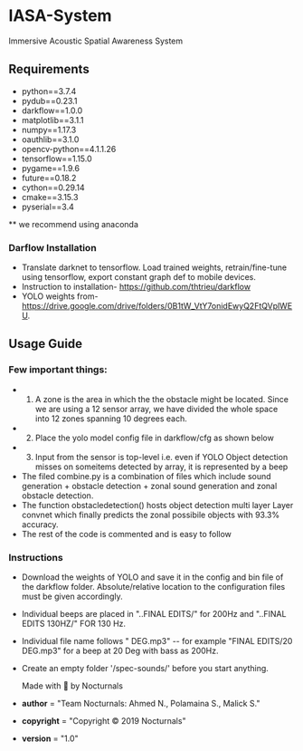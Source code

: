 # IASA-System
Immersive Acoustic Spatial Awareness System

## Requirements
*  python==3.7.4
*  pydub==0.23.1
*  darkflow==1.0.0
*  matplotlib==3.1.1                    
*  numpy==1.17.3                   
*  oauthlib==3.1.0                    
*  opencv-python==4.1.1.26
*  tensorflow==1.15.0
*  pygame==1.9.6
*  future==0.18.2
*  cython==0.29.14
*  cmake==3.15.3
*  pyserial==3.4

** we recommend using anaconda
### Darflow Installation
* Translate darknet to tensorflow. Load trained weights, retrain/fine-tune using tensorflow, export constant graph def to mobile devices.
* Instruction to installation- https://github.com/thtrieu/darkflow
* YOLO weights from- https://drive.google.com/drive/folders/0B1tW_VtY7onidEwyQ2FtQVplWEU.

## Usage Guide
### Few important things:
* 1. A zone is the area in which the the obstacle might be located. Since we are using a 12 sensor array, we have divided the whole space into 12 zones spanning 10 degrees each.
* 2. Place the yolo model config file in darkflow/cfg as shown below
* 3. Input from the sensor is top-level i.e. even if YOLO Object detection misses on someitems detected by array, it is represented by a beep 
* The filed combine.py is a combination of files which include sound generation + obstacle detection + zonal sound generation and zonal obstacle detection.
* The function obstacledetection() hosts object detection multi layer Layer convnet which finally predicts the zonal possibile objects with 93.3% accuracy.
* The rest of the code is commented and is easy to follow
### Instructions
* Download the weights of YOLO and save it in the config and bin file of the darkflow folder. Absolute/relative location to the configuration files must be given accordingly.
* Individual beeps are placed in "..FINAL EDITS/" for 200Hz and "..FINAL EDITS 130HZ/" FOR 130 Hz.
* Individual file name follows "<number for degree> DEG.mp3" -- for example "FINAL EDITS/20 DEG.mp3" for a beep at 20 Deg with bass as 200Hz.
* Create an empty folder '/spec-sounds/' before you start anything.
  
  
  Made with :blue_heart: by Nocturnals
  
* __author__ = "Team Nocturnals: Ahmed N., Polamaina S., Malick S."
* __copyright__ = "Copyright :copyright: 2019 Nocturnals"
* __version__ = "1.0"
